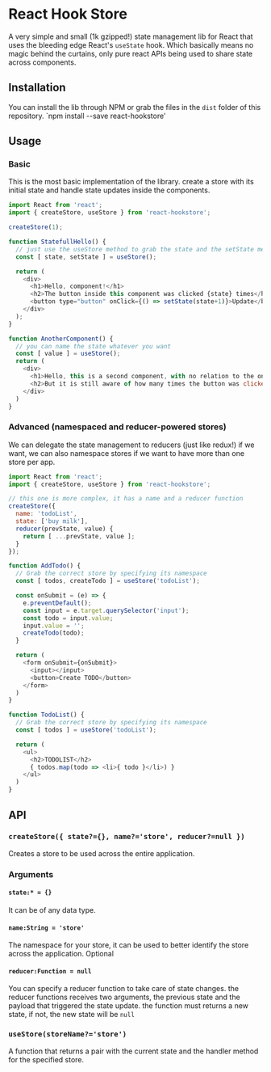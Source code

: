 # React Hook Store
A very simple and small (1k gzipped!) state management lib for React that uses the bleeding edge React's `useState` hook.
Which basically means no magic behind the curtains, only pure react APIs being used to share state across components.

## Installation
You can install the lib through NPM or grab the files in the `dist` folder of this repository.
`npm install --save react-hookstore'

## Usage
### Basic

This is the most basic implementation of the library. create a store with its initial state and handle state updates inside the components.
```javascript
import React from 'react';
import { createStore, useStore } from 'react-hookstore';

createStore(1);

function StatefullHello() {
  // just use the useStore method to grab the state and the setState methods
  const [ state, setState ] = useStore();

  return (
    <div>
      <h1>Hello, component!</h1>
      <h2>The button inside this component was clicked {state} times</h2>
      <button type="button" onClick={() => setState(state+1)}>Update</button>
    </div>
  );
}

function AnotherComponent() {
  // you can name the state whatever you want
  const [ value ] = useStore();
  return (
    <div>
      <h1>Hello, this is a second component, with no relation to the one on the top</h1>
      <h2>But it is still aware of how many times the button was clicked: {value} </h2>
    </div>
  )
}
```

### Advanced (namespaced and reducer-powered stores)
We can delegate the state management to reducers (just like redux!) if we want, we can also namespace stores if we want to have more than one store per app.
```javascript
import React from 'react';
import { createStore, useStore } from 'react-hookstore';

// this one is more complex, it has a name and a reducer function
createStore({
  name: 'todoList',
  state: ['buy milk'],
  reducer(prevState, value) {
    return [ ...prevState, value ];
  }
});

function AddTodo() {
  // Grab the correct store by specifying its namespace
  const [ todos, createTodo ] = useStore('todoList');

  const onSubmit = (e) => {
    e.preventDefault();
    const input = e.target.querySelector('input');
    const todo = input.value;
    input.value = '';
    createTodo(todo);
  }

  return (
    <form onSubmit={onSubmit}>
      <input></input>
      <button>Create TODO</button>
    </form>
  )
}

function TodoList() {
  // Grab the correct store by specifying its namespace
  const [ todos ] = useStore('todoList');

  return (
    <ul>
      <h2>TODOLIST</h2>
      { todos.map(todo => <li>{ todo }</li>) }
    </ul>
  )
}
```
## API
### `createStore({ state?={}, name?='store', reducer?=null })`
Creates a store to be used across the entire application.
### Arguments
#### `state:* = {}`
It can be of any data type.
#### `name:String = 'store'`
The namespace for your store, it can be used to better identify the store across the application. Optional
#### `reducer:Function = null`
You can specify a reducer function to take care of state changes. the reducer functions receives two arguments, the previous state and the payload that triggered the state update. the function must returns a new state, if not, the new state will be `null`

### `useStore(storeName?='store')`
A function that returns a pair with the current state and the handler method for the specified store.